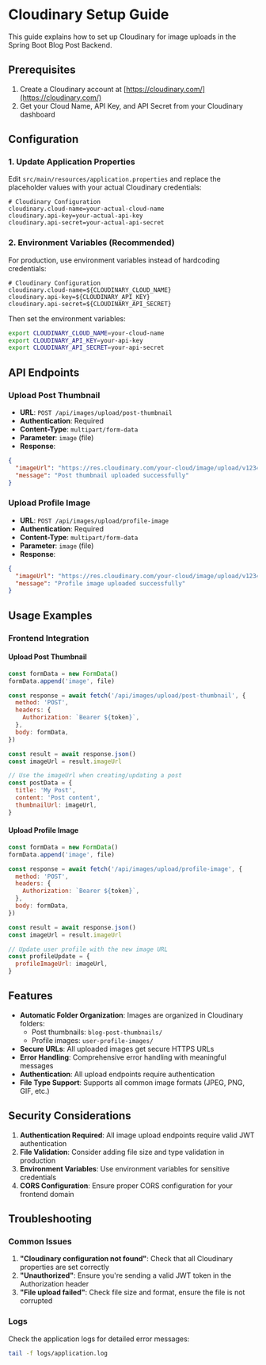 # Cloudinary Setup Guide

This guide explains how to set up Cloudinary for image uploads in the Spring Boot Blog Post Backend.

## Prerequisites

1. Create a Cloudinary account at [https://cloudinary.com/](https://cloudinary.com/)
2. Get your Cloud Name, API Key, and API Secret from your Cloudinary dashboard

## Configuration

### 1. Update Application Properties

Edit `src/main/resources/application.properties` and replace the placeholder values with your actual Cloudinary credentials:

```properties
# Cloudinary Configuration
cloudinary.cloud-name=your-actual-cloud-name
cloudinary.api-key=your-actual-api-key
cloudinary.api-secret=your-actual-api-secret
```

### 2. Environment Variables (Recommended)

For production, use environment variables instead of hardcoding credentials:

```properties
# Cloudinary Configuration
cloudinary.cloud-name=${CLOUDINARY_CLOUD_NAME}
cloudinary.api-key=${CLOUDINARY_API_KEY}
cloudinary.api-secret=${CLOUDINARY_API_SECRET}
```

Then set the environment variables:

```bash
export CLOUDINARY_CLOUD_NAME=your-cloud-name
export CLOUDINARY_API_KEY=your-api-key
export CLOUDINARY_API_SECRET=your-api-secret
```

## API Endpoints

### Upload Post Thumbnail

- **URL**: `POST /api/images/upload/post-thumbnail`
- **Authentication**: Required
- **Content-Type**: `multipart/form-data`
- **Parameter**: `image` (file)
- **Response**:

```json
{
  "imageUrl": "https://res.cloudinary.com/your-cloud/image/upload/v1234567890/blog-post-thumbnails/filename.jpg",
  "message": "Post thumbnail uploaded successfully"
}
```

### Upload Profile Image

- **URL**: `POST /api/images/upload/profile-image`
- **Authentication**: Required
- **Content-Type**: `multipart/form-data`
- **Parameter**: `image` (file)
- **Response**:

```json
{
  "imageUrl": "https://res.cloudinary.com/your-cloud/image/upload/v1234567890/user-profile-images/filename.jpg",
  "message": "Profile image uploaded successfully"
}
```

## Usage Examples

### Frontend Integration

#### Upload Post Thumbnail

```javascript
const formData = new FormData()
formData.append('image', file)

const response = await fetch('/api/images/upload/post-thumbnail', {
  method: 'POST',
  headers: {
    Authorization: `Bearer ${token}`,
  },
  body: formData,
})

const result = await response.json()
const imageUrl = result.imageUrl

// Use the imageUrl when creating/updating a post
const postData = {
  title: 'My Post',
  content: 'Post content',
  thumbnailUrl: imageUrl,
}
```

#### Upload Profile Image

```javascript
const formData = new FormData()
formData.append('image', file)

const response = await fetch('/api/images/upload/profile-image', {
  method: 'POST',
  headers: {
    Authorization: `Bearer ${token}`,
  },
  body: formData,
})

const result = await response.json()
const imageUrl = result.imageUrl

// Update user profile with the new image URL
const profileUpdate = {
  profileImageUrl: imageUrl,
}
```

## Features

- **Automatic Folder Organization**: Images are organized in Cloudinary folders:
  - Post thumbnails: `blog-post-thumbnails/`
  - Profile images: `user-profile-images/`
- **Secure URLs**: All uploaded images get secure HTTPS URLs
- **Error Handling**: Comprehensive error handling with meaningful messages
- **Authentication**: All upload endpoints require authentication
- **File Type Support**: Supports all common image formats (JPEG, PNG, GIF, etc.)

## Security Considerations

1. **Authentication Required**: All image upload endpoints require valid JWT authentication
2. **File Validation**: Consider adding file size and type validation in production
3. **Environment Variables**: Use environment variables for sensitive credentials
4. **CORS Configuration**: Ensure proper CORS configuration for your frontend domain

## Troubleshooting

### Common Issues

1. **"Cloudinary configuration not found"**: Check that all Cloudinary properties are set correctly
2. **"Unauthorized"**: Ensure you're sending a valid JWT token in the Authorization header
3. **"File upload failed"**: Check file size and format, ensure the file is not corrupted

### Logs

Check the application logs for detailed error messages:

```bash
tail -f logs/application.log
```
